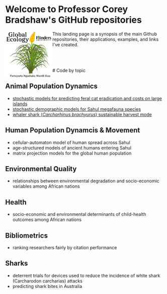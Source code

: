 # Welcome to Professor Corey Bradshaw's GitHub repositories

<img src="GEL Logo Kaurna.png" alt="Global Ecology Laboratory" width="150" align="left" />

This landing page is a synopsis of the main Github repositories, their applications, examples, and links I've created.

<br>
<br>
<br>
# Code by topic

## Animal Population Dynamics
- [stochastic models for predicting feral cat eradication and costs on large islands](https://github.com/cjabradshaw/FeralCatEradication)
- [stochastic demographic models for Sahul megafauna species](https://github.com/cjabradshaw/MegafaunaSusceptibility)
- [whaler shark (_Carcharhinus brachyurus_) sustainable harvest mode](https://github.com/cjabradshaw/WhalerSharkModel)

## Human Population Dynamcis & Movement
- cellular-automaton model of human spread across Sahul
- age-structured models of ancient humans entering Sahul
- matrix projection models for the global human population

## Environmental Quality
- relationships between environmental degradation and socio-economic variables among African nations

## Health
- socio-economic and environmental determinants of child-health outcomes among African nations

## Bibliometrics
- ranking researchers fairly by citation performance

## Sharks
- deterrent trials for devices used to reduce the incidence of white shark (Carcharodon carcharias) attacks
- predicting shark bites in Australia
